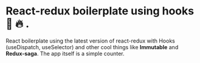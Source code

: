 # React-redux boilerplate using hooks :fishing_pole_and_fish: :fire: .

React boilerplate using the latest version of react-redux with Hooks (useDispatch, useSelector) and other cool things like **Immutable** and **Redux-saga**. The app itself is a simple counter.
